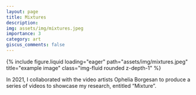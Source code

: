 ```yaml
---
layout: page
title: Mixtures
description: 
img: assets/img/mixtures.jpeg
importance: 3
category: art
giscus_comments: false
---
```


<div class="row">
    <div class="col-sm mt-3 mt-md-0">
        {% include figure.liquid loading="eager" path="assets/img/mixtures.jpeg" title="example image" class="img-fluid rounded z-depth-1" %}
    </div>
</div>

In 2021, I collaborated with the video artists Ophelia Borgesan to produce a series of videos to showcase my research, entitled “Mixture”.